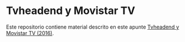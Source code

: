 # Tvheadend y Movistar TV

Este repositorio contiene material descrito en este apunte [Tvheadend y Movistar TV (2016)](http://www.luispa.com/?p=4571).
